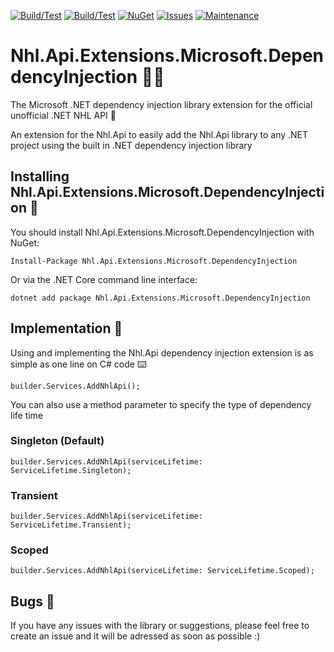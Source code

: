 [![Build/Test](https://github.com/Afischbacher/Nhl.Api.Extensions.Microsoft.DependencyInjection/actions/workflows/build-master.yml/badge.svg)](https://github.com/Afischbacher/Nhl.Api.Extensions.Microsoft.DependencyInjection/actions/workflows/build-master.yml)
[![Build/Test](https://github.com/Afischbacher/Nhl.Api.Extensions.Microsoft.DependencyInjection/actions/workflows/build-develop.yml/badge.svg)](https://github.com/Afischbacher/Nhl.Api.Extensions.Microsoft.DependencyInjection/actions/workflows/build-develop.yml)
[![NuGet](https://img.shields.io/nuget/v/Nhl.Api)](https://www.nuget.org/packages/Nhl.Api.Extensions.Microsoft.DependencyInjection)
[![Issues](https://img.shields.io/github/issues/Afischbacher/Nhl.Api.Extensions.Microsoft.DependencyInjection.svg)](https://github.com/Afischbacher/Nhl.Api.Extensions.Microsoft.DependencyInjection/issues)
[![Maintenance](https://img.shields.io/badge/Maintained%3F-yes-green.svg)](https://GitHub.com/Afischbacher/Nhl.Api.Extensions.Microsoft.DependencyInjection/graphs/commit-activity)

# Nhl.Api.Extensions.Microsoft.DependencyInjection 🧑‍💻
The Microsoft .NET dependency injection library extension for the official unofficial .NET NHL API  🏒

An extension for the Nhl.Api to easily add the Nhl.Api library to any .NET project using the built in .NET dependency injection library

## Installing Nhl.Api.Extensions.Microsoft.DependencyInjection 💭
You should install Nhl.Api.Extensions.Microsoft.DependencyInjection with NuGet:
```
Install-Package Nhl.Api.Extensions.Microsoft.DependencyInjection
```
Or via the .NET Core command line interface:
```
dotnet add package Nhl.Api.Extensions.Microsoft.DependencyInjection
```

## Implementation 🚀
Using and implementing the Nhl.Api dependency injection extension is as simple as one line on C# code ⌨️
```
builder.Services.AddNhlApi();
```

You can also use a method parameter to specify the type of dependency life time

### Singleton (Default)
```
builder.Services.AddNhlApi(serviceLifetime: ServiceLifetime.Singleton);
```
### Transient
```
builder.Services.AddNhlApi(serviceLifetime: ServiceLifetime.Transient);
```
### Scoped
```
builder.Services.AddNhlApi(serviceLifetime: ServiceLifetime.Scoped);
```

## Bugs 🐛
If you have any issues with the library or suggestions, please feel free to create an issue and it will be adressed as soon as possible :)

